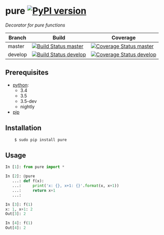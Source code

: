 # pure [![PyPI version](https://badge.fury.io/py/pure.svg)](https://badge.fury.io/py/pure) 
_Decorator for pure functions_

| Branch  | Build  | Coverage |
| ------- | ------ | -------- |
| master  | [![Build Status master]](https://travis-ci.com/Enteee/pure) | [![Coverage Status master]](https://coveralls.io/github/Enteee/pure?branch=master) |
| develop  | [![Build Status develop]](https://travis-ci.com/Enteee/pure) | [![Coverage Status develop]](https://coveralls.io/github/Enteee/pure?branch=develop) |

## Prerequisites
* [python]:
  - 3.4
  - 3.5
  - 3.5-dev
  - nightly
* [pip](https://pypi.python.org/pypi/pip)

## Installation
```shell
    $ sudo pip install pure
```

## Usage
```python
In [1]: from pure import *

In [2]: @pure
   ...: def f(x):
   ...:     print('x: {}, x+1: {}'.format(x, x+1))
   ...:     return x+1
   ...: 

In [3]: f(1)
x: 1, x+1: 2
Out[3]: 2

In [4]: f(1)
Out[4]: 2
```

[python]: https://www.python.org/

[Build Status master]: https://travis-ci.com/Enteee/pure.svg?branch=master
[Coverage Status master]: https://coveralls.io/repos/github/Enteee/pure/badge.svg?branch=master
[Build Status develop]: https://travis-ci.com/Enteee/pure.svg?branch=develop
[Coverage Status develop]: https://coveralls.io/repos/github/Enteee/pure/badge.svg?branch=develop
